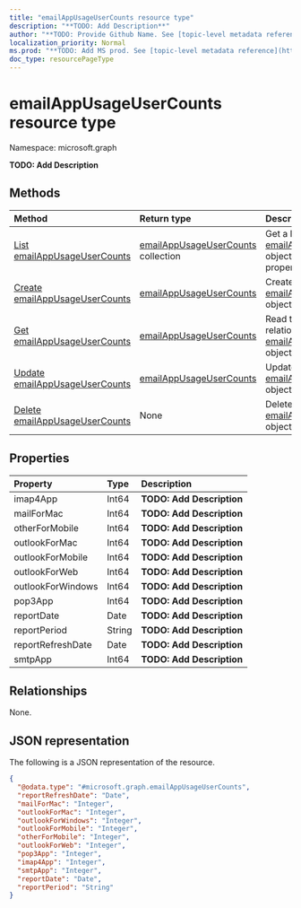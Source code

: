 ```yaml
---
title: "emailAppUsageUserCounts resource type"
description: "**TODO: Add Description**"
author: "**TODO: Provide Github Name. See [topic-level metadata reference](https://msgo.azurewebsites.net/add/document/guidelines/metadata.html#topic-level-metadata)**"
localization_priority: Normal
ms.prod: "**TODO: Add MS prod. See [topic-level metadata reference](https://msgo.azurewebsites.net/add/document/guidelines/metadata.html#topic-level-metadata)**"
doc_type: resourcePageType
---
```


# emailAppUsageUserCounts resource type

Namespace: microsoft.graph

**TODO: Add Description**

## Methods
|Method|Return type|Description|
|:---|:---|:---|
|[List emailAppUsageUserCounts](../api/emailappusageusercounts-list.md)|[emailAppUsageUserCounts](../resources/emailappusageusercounts.md) collection|Get a list of the [emailAppUsageUserCounts](../resources/emailappusageusercounts.md) objects and their properties.|
|[Create emailAppUsageUserCounts](../api/emailappusageusercounts-create.md)|[emailAppUsageUserCounts](../resources/emailappusageusercounts.md)|Create a new [emailAppUsageUserCounts](../resources/emailappusageusercounts.md) object.|
|[Get emailAppUsageUserCounts](../api/emailappusageusercounts-get.md)|[emailAppUsageUserCounts](../resources/emailappusageusercounts.md)|Read the properties and relationships of an [emailAppUsageUserCounts](../resources/emailappusageusercounts.md) object.|
|[Update emailAppUsageUserCounts](../api/emailappusageusercounts-update.md)|[emailAppUsageUserCounts](../resources/emailappusageusercounts.md)|Update the properties of an [emailAppUsageUserCounts](../resources/emailappusageusercounts.md) object.|
|[Delete emailAppUsageUserCounts](../api/emailappusageusercounts-delete.md)|None|Deletes an [emailAppUsageUserCounts](../resources/emailappusageusercounts.md) object.|

## Properties
|Property|Type|Description|
|:---|:---|:---|
|imap4App|Int64|**TODO: Add Description**|
|mailForMac|Int64|**TODO: Add Description**|
|otherForMobile|Int64|**TODO: Add Description**|
|outlookForMac|Int64|**TODO: Add Description**|
|outlookForMobile|Int64|**TODO: Add Description**|
|outlookForWeb|Int64|**TODO: Add Description**|
|outlookForWindows|Int64|**TODO: Add Description**|
|pop3App|Int64|**TODO: Add Description**|
|reportDate|Date|**TODO: Add Description**|
|reportPeriod|String|**TODO: Add Description**|
|reportRefreshDate|Date|**TODO: Add Description**|
|smtpApp|Int64|**TODO: Add Description**|

## Relationships
None.

## JSON representation
The following is a JSON representation of the resource.
<!-- {
  "blockType": "resource",
  "keyProperty": "id",
  "@odata.type": "microsoft.graph.emailAppUsageUserCounts",
  "baseType": "",
  "openType": false
}
-->
``` json
{
  "@odata.type": "#microsoft.graph.emailAppUsageUserCounts",
  "reportRefreshDate": "Date",
  "mailForMac": "Integer",
  "outlookForMac": "Integer",
  "outlookForWindows": "Integer",
  "outlookForMobile": "Integer",
  "otherForMobile": "Integer",
  "outlookForWeb": "Integer",
  "pop3App": "Integer",
  "imap4App": "Integer",
  "smtpApp": "Integer",
  "reportDate": "Date",
  "reportPeriod": "String"
}
```

